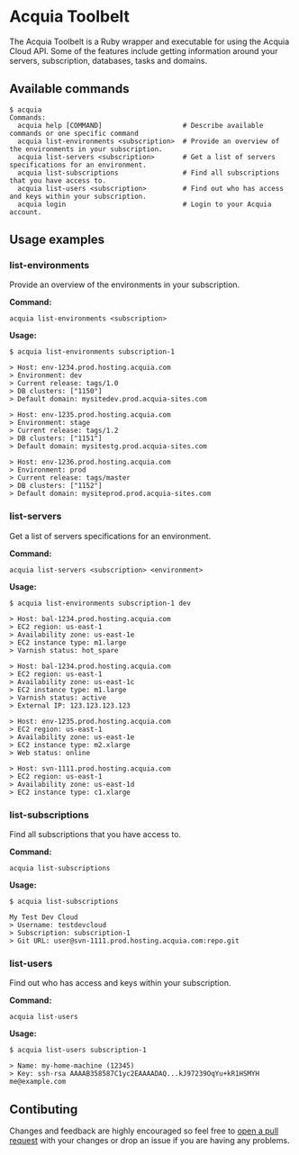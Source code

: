 # Acquia Toolbelt

The Acquia Toolbelt is a Ruby wrapper and executable for using the Acquia
Cloud API. Some of the features include getting information around your servers,
subscription, databases, tasks and domains.

## Available commands

```
$ acquia
Commands:
  acquia help [COMMAND]                    # Describe available commands or one specific command
  acquia list-environments <subscription>  # Provide an overview of the environments in your subscription.
  acquia list-servers <subscription>       # Get a list of servers specifications for an environment.
  acquia list-subscriptions                # Find all subscriptions that you have access to.
  acquia list-users <subscription>         # Find out who has access and keys within your subscription.
  acquia login                             # Login to your Acquia account.
```

## Usage examples

### list-environments

Provide an overview of the environments in your subscription.

**Command:**
```
acquia list-environments <subscription>
```

**Usage:**
```
$ acquia list-environments subscription-1

> Host: env-1234.prod.hosting.acquia.com
> Environment: dev
> Current release: tags/1.0
> DB clusters: ["1150"]
> Default domain: mysitedev.prod.acquia-sites.com

> Host: env-1235.prod.hosting.acquia.com
> Environment: stage
> Current release: tags/1.2
> DB clusters: ["1151"]
> Default domain: mysitestg.prod.acquia-sites.com

> Host: env-1236.prod.hosting.acquia.com
> Environment: prod
> Current release: tags/master
> DB clusters: ["1152"]
> Default domain: mysiteprod.prod.acquia-sites.com
```

### list-servers

Get a list of servers specifications for an environment.

**Command:**
```
acquia list-servers <subscription> <environment>
```

**Usage:**
```
$ acquia list-environments subscription-1 dev

> Host: bal-1234.prod.hosting.acquia.com
> EC2 region: us-east-1
> Availability zone: us-east-1e
> EC2 instance type: m1.large
> Varnish status: hot_spare

> Host: bal-1234.prod.hosting.acquia.com
> EC2 region: us-east-1
> Availability zone: us-east-1c
> EC2 instance type: m1.large
> Varnish status: active
> External IP: 123.123.123.123

> Host: env-1235.prod.hosting.acquia.com
> EC2 region: us-east-1
> Availability zone: us-east-1e
> EC2 instance type: m2.xlarge
> Web status: online

> Host: svn-1111.prod.hosting.acquia.com
> EC2 region: us-east-1
> Availability zone: us-east-1d
> EC2 instance type: c1.xlarge
```

### list-subscriptions

Find all subscriptions that you have access to.

**Command:**
```
acquia list-subscriptions
```

**Usage:**
```
$ acquia list-subscriptions

My Test Dev Cloud
> Username: testdevcloud
> Subscription: subscription-1
> Git URL: user@svn-1111.prod.hosting.acquia.com:repo.git
```

### list-users

Find out who has access and keys within your subscription.

**Command:**
```
acquia list-users
```

**Usage:**
```
$ acquia list-users subscription-1

> Name: my-home-machine (12345)
> Key: ssh-rsa AAAAB358587C1yc2EAAAADAQ...kJ97239OqYu+kR1HSMYH me@example.com
```

## Contibuting

Changes and feedback are highly encouraged so feel free to
[open a pull request](https://github.com/jacobbednarz/acquia-toolbelt/pulls)
with your changes or drop an issue if you are having any problems.